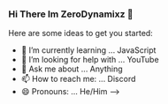### Hi There Im ZeroDynamixz 👋

Here are some ideas to get you started:

- 🌱 I’m currently learning ... JavaScript
- 🤔 I’m looking for help with ... YouTube 
- 💬 Ask me about ... Anything
- 📫 How to reach me: ... Discord
- 😄 Pronouns: ... He/Him
-->
